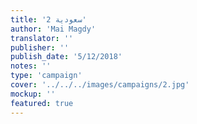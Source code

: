 ```yaml
---
title: 'سعودية 2'
author: 'Mai Magdy'
translator: ''
publisher: ''
publish_date: '5/12/2018'
notes: ''
type: 'campaign'
cover: '../../../images/campaigns/2.jpg'
mockup: ''
featured: true
---
```

